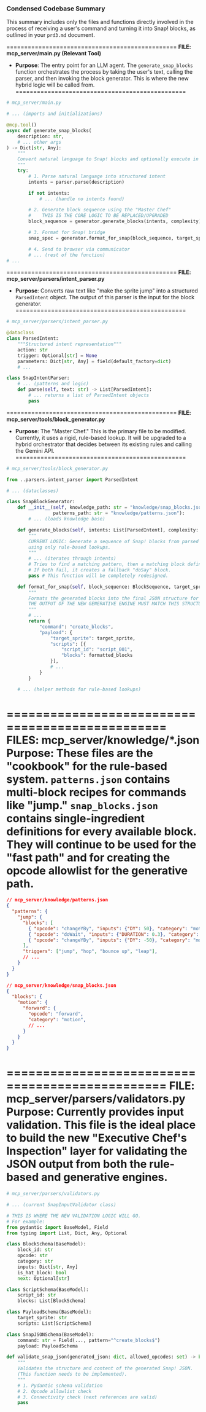 

### Condensed Codebase Summary

This summary includes only the files and functions directly involved in the process of receiving a user's command and turning it into Snap! blocks, as outlined in your `prd3.md` document.

================================================
**FILE: mcp_server/main.py (Relevant Tool)**
*   **Purpose**: The entry point for an LLM agent. The `generate_snap_blocks` function orchestrates the process by taking the user's text, calling the parser, and then invoking the block generator. This is where the new hybrid logic will be called from.
================================================
```python
# mcp_server/main.py

# ... (imports and initializations)

@mcp.tool()
async def generate_snap_blocks(
	description: str,
	# ... other args
) -> Dict[str, Any]:
	"""
	Convert natural language to Snap! blocks and optionally execute in browser.
	"""
	try:
		# 1. Parse natural language into structured intent
		intents = parser.parse(description)

		if not intents:
			# ... (handle no intents found)

		# 2. Generate block sequence using the "Master Chef"
		#    THIS IS THE CORE LOGIC TO BE REPLACED/UPGRADED
		block_sequence = generator.generate_blocks(intents, complexity)

		# 3. Format for Snap! bridge
		snap_spec = generator.format_for_snap(block_sequence, target_sprite)

		# 4. Send to browser via communicator
		# ... (rest of the function)
# ...
```

================================================
**FILE: mcp_server/parsers/intent_parser.py**
*   **Purpose**: Converts raw text like "make the sprite jump" into a structured `ParsedIntent` object. The output of this parser is the input for the block generator.
================================================
```python
# mcp_server/parsers/intent_parser.py

@dataclass
class ParsedIntent:
    """Structured intent representation"""
    action: str
    trigger: Optional[str] = None
    parameters: Dict[str, Any] = field(default_factory=dict)
    # ...

class SnapIntentParser:
    # ... (patterns and logic)
    def parse(self, text: str) -> List[ParsedIntent]:
        # ... returns a list of ParsedIntent objects
        pass
```

================================================
**FILE: mcp_server/tools/block_generator.py**
*   **Purpose**: The "Master Chef." This is the primary file to be modified. Currently, it uses a rigid, rule-based lookup. It will be upgraded to a hybrid orchestrator that decides between its existing rules and calling the Gemini API.
================================================
```python
# mcp_server/tools/block_generator.py

from ..parsers.intent_parser import ParsedIntent

# ... (dataclasses)

class SnapBlockGenerator:
    def __init__(self, knowledge_path: str = "knowledge/snap_blocks.json",
                 patterns_path: str = "knowledge/patterns.json"):
        # ... (loads knowledge base)

    def generate_blocks(self, intents: List[ParsedIntent], complexity: str = "beginner") -> BlockSequence:
        """
        CURRENT LOGIC: Generate a sequence of Snap! blocks from parsed intents
        using only rule-based lookups.
        """
        # ... (iterates through intents)
        # Tries to find a matching pattern, then a matching block definition.
        # If both fail, it creates a fallback "doSay" block.
        pass # This function will be completely redesigned.

    def format_for_snap(self, block_sequence: BlockSequence, target_sprite: str = "Sprite") -> Dict[str, Any]:
        """
        Formats the generated blocks into the final JSON structure for the browser.
        THE OUTPUT OF THE NEW GENERATIVE ENGINE MUST MATCH THIS STRUCTURE.
        """
        # ...
        return {
            "command": "create_blocks",
            "payload": {
                "target_sprite": target_sprite,
                "scripts": [{
                    "script_id": "script_001",
                    "blocks": formatted_blocks
                }],
                # ...
            }
        }

    # ... (helper methods for rule-based lookups)
```

================================================
**FILES: mcp_server/knowledge/*.json**
**Purpose**: These files are the "cookbook" for the rule-based system. 
`patterns.json` contains multi-block recipes for commands like "jump." 
`snap_blocks.json` contains single-ingredient definitions for every available block. 
They will continue to be used for the "fast path" and for creating the opcode allowlist for the generative path.
================================================
```json
// mcp_server/knowledge/patterns.json
{
  "patterns": {
    "jump": {
      "blocks": [
        { "opcode": "changeYBy", "inputs": {"DY": 50}, "category": "motion" },
        { "opcode": "doWait", "inputs": {"DURATION": 0.3}, "category": "control" },
        { "opcode": "changeYBy", "inputs": {"DY": -50}, "category": "motion" }
      ],
      "triggers": ["jump", "hop", "bounce up", "leap"],
      // ...
    }
  }
}

// mcp_server/knowledge/snap_blocks.json
{
  "blocks": {
    "motion": {
      "forward": {
        "opcode": "forward",
        "category": "motion",
        // ...
      }
    }
  }
}
```

================================================
**FILE: mcp_server/parsers/validators.py**
**Purpose**: Currently provides input validation. 
This file is the ideal place to build the new "Executive Chef's Inspection" layer for validating the JSON output from both the rule-based and generative engines.
================================================
```python
# mcp_server/parsers/validators.py

# ... (current SnapInputValidator class)

# THIS IS WHERE THE NEW VALIDATION LOGIC WILL GO.
# For example:
from pydantic import BaseModel, Field
from typing import List, Dict, Any, Optional

class BlockSchema(BaseModel):
    block_id: str
    opcode: str
    category: str
    inputs: Dict[str, Any]
    is_hat_block: bool
    next: Optional[str]

class ScriptSchema(BaseModel):
    script_id: str
    blocks: List[BlockSchema]

class PayloadSchema(BaseModel):
    target_sprite: str
    scripts: List[ScriptSchema]

class SnapJSONSchema(BaseModel):
    command: str = Field(..., pattern="^create_blocks$")
    payload: PayloadSchema

def validate_snap_json(generated_json: dict, allowed_opcodes: set) -> bool:
    """
    Validates the structure and content of the generated Snap! JSON.
    (This function needs to be implemented).
    """
    # 1. Pydantic schema validation
    # 2. Opcode allowlist check
    # 3. Connectivity check (next references are valid)
    pass
```
